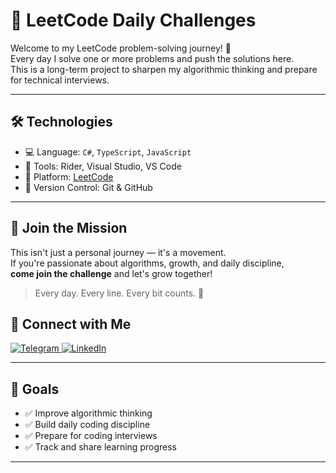 # 🧠 LeetCode Daily Challenges

Welcome to my LeetCode problem-solving journey! 🚀  
Every day I solve one or more problems and push the solutions here.  
This is a long-term project to sharpen my algorithmic thinking and prepare for technical interviews.

---

## 🛠 Technologies

- 💻 Language: `C#`, `TypeScript`, `JavaScript`
- 🧰 Tools: Rider, Visual Studio, VS Code
- 🧪 Platform: [LeetCode](https://leetcode.com/u/CoderSquare/)
- 📁 Version Control: Git & GitHub

---

## 🤝 Join the Mission

This isn't just a personal journey — it's a movement.  
If you're passionate about algorithms, growth, and daily discipline,  
**come join the challenge** and let's grow together!

> Every day. Every line. Every bit counts. 🚀

## 🔗 Connect with Me

<p align="left">
  <a href="https://t.me/CoderSquare" target="_blank">
    <img src="https://img.shields.io/badge/Telegram-26A5E4?style=for-the-badge&logo=telegram&logoColor=white" alt="Telegram"/>
  </a>
  <a href="https://www.linkedin.com/in/muhammadali-otajonov-elmurodovich/" target="_blank">
    <img src="https://img.shields.io/badge/LinkedIn-0077B5?style=for-the-badge&logo=linkedin&logoColor=white" alt="LinkedIn"/>
  </a>
</p>

---

## 🎯 Goals

- ✅ Improve algorithmic thinking
- ✅ Build daily coding discipline
- ✅ Prepare for coding interviews
- ✅ Track and share learning progress

---

